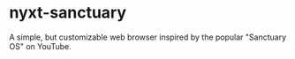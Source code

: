 # nyxt-sanctuary
A simple, but customizable web browser inspired by the popular "Sanctuary OS" on YouTube.
